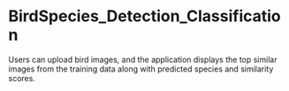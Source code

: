 # BirdSpecies_Detection_Classification
Users can upload bird images, and the application displays the top similar images from the training data along with predicted species and similarity scores.
